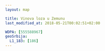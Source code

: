 ```yaml
---
layout: map

title: Vinova loza u Zemunu
last_modified_at: 2018-05-21T00:02:51+02:00

WDPA: [555588967]
geoSrbija:
  L1_183: [186]
---
```

